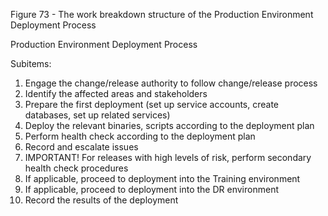 Figure 73 - The work breakdown structure of the Production Environment Deployment Process

Production Environment Deployment Process

Subitems:

1. Engage the change/release authority to follow change/release process
2. Identify the affected areas and stakeholders
3. Prepare the first deployment (set up service accounts, create databases, set up related services)
4. Deploy the relevant binaries, scripts according to the deployment plan
5. Perform health check according to the deployment plan
6. Record and escalate issues
7. IMPORTANT! For releases with high levels of risk, perform secondary health check procedures
8. If applicable, proceed to deployment into the Training environment
9. If applicable, proceed to deployment into the DR environment
10. Record the results of the deployment